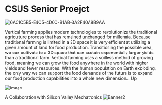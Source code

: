 # CSUS Senior Proejct
![6AC1C5B5-E4C5-4D6C-B1AB-3A2F40A8B9AA](https://user-images.githubusercontent.com/21117916/167768493-11d232b1-2571-44f8-82fb-3611c5b99778.JPG)

Vertical farming applies modern technologies to revolutionize the traditional agriculture process that has remained unchanged for millennia. Because traditional farming is limited in a 2D space it is very efficient at utilizing a given amount of land for food production. Transitioning the possible area, we can cultivate to a 3D space that can sustain exponentially larger yields than a traditional farm. Vertical farming uses a soilless method of growing food, meaning we can grow the food anywhere in the world with higher yields and fewer resources. With the human population on Earth exploding, the only way we can support the food demands of the future is to expand our food production capabilities into a whole new dimension… Up

![image](https://user-images.githubusercontent.com/21117916/167768777-37f864b5-f5f7-4716-84f6-9c647b58c769.png)

A Collaboration with Silicon Valley Mechatronics
![Banner2](https://user-images.githubusercontent.com/21117916/159144262-e3aa83ed-5a38-42b0-a1d1-76a1abe333fe.png)
